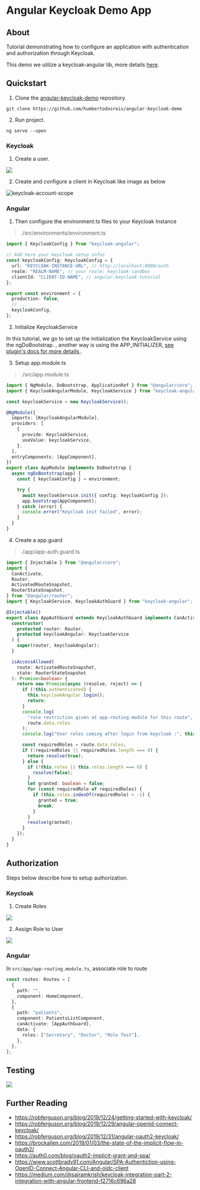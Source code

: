 # Angular Keycloak Demo App

## About

Tutorial demonstrating how to configure an application with authentication and authorization through Keycloak.

This demo we utilize a keycloak-angular lib, more details [here](https://github.com/mauriciovigolo/keycloak-angular).

## Quickstart

1.  Clone the [angular-keycloak-demo](https://github.com/humbertodosreis/angular-keycloak-demo) repository.

```
git clone https://github.com/humbertodosreis/angular-keycloak-demo
```

2.  Run project.

```
ng serve --open
```

### Keycloak

1. Create a user.

![](./docs/images/keycloak-create-user.gif)

2. Create and configure a client in Keycloak like image as below

![keycloak-account-scope](./docs/images/keycloak-client-config.png)

### Angular

1. Then configure the environment.ts files to your Keycloak Instance

> ./src/environments/environment.ts

```typescript
import { KeycloakConfig } from "keycloak-angular";

// Add here your keycloak setup infos
const keycloakConfig: KeycloakConfig = {
  url: "KEYCLOAK-INSTANCE-URL", // http://localhost:8080/auth
  realm: "REALM-NAME", // your realm: keycloak-sandbox
  clientId: "CLIENT-ID-NAME", // angular-keycloak-tutorial
};

export const environment = {
  production: false,
  // ...
  keycloakConfig,
};
```

2. Initialize KeycloakService

In this tutorial, we go to set up the initialization the KeycloakService using the ngDoBootstrap.
, another way is using the APP_INITIALIZER, [see plugin's docs for more details
](https://github.com/mauriciovigolo/keycloak-angular#setup).

3. Setup app.module.ts

> ./src/app.module.ts

```typescript
import { NgModule, DoBootstrap, ApplicationRef } from "@angular/core";
import { KeycloakAngularModule, KeycloakService } from "keycloak-angular";

const keycloakService = new KeycloakService();

@NgModule({
  imports: [KeycloakAngularModule],
  providers: [
    {
      provide: KeycloakService,
      useValue: keycloakService,
    },
  ],
  entryComponents: [AppComponent],
})
export class AppModule implements DoBootstrap {
  async ngDoBootstrap(app) {
    const { keycloakConfig } = environment;

    try {
      await keycloakService.init({ config: keycloakConfig });
      app.bootstrap(AppComponent);
    } catch (error) {
      console.error("Keycloak init failed", error);
    }
  }
}
```

4. Create a app.guard

> ./app/app-auth.guard.ts

```typescript
import { Injectable } from "@angular/core";
import {
  CanActivate,
  Router,
  ActivatedRouteSnapshot,
  RouterStateSnapshot,
} from "@angular/router";
import { KeycloakService, KeycloakAuthGuard } from "keycloak-angular";

@Injectable()
export class AppAuthGuard extends KeycloakAuthGuard implements CanActivate {
  constructor(
    protected router: Router,
    protected keycloakAngular: KeycloakService
  ) {
    super(router, keycloakAngular);
  }

  isAccessAllowed(
    route: ActivatedRouteSnapshot,
    state: RouterStateSnapshot
  ): Promise<boolean> {
    return new Promise(async (resolve, reject) => {
      if (!this.authenticated) {
        this.keycloakAngular.login();
        return;
      }
      console.log(
        "role restriction given at app-routing.module for this route",
        route.data.roles
      );
      console.log("User roles coming after login from keycloak :", this.roles);

      const requiredRoles = route.data.roles;
      if (!requiredRoles || requiredRoles.length === 0) {
        return resolve(true);
      } else {
        if (!this.roles || this.roles.length === 0) {
          resolve(false);
        }
        let granted: boolean = false;
        for (const requiredRole of requiredRoles) {
          if (this.roles.indexOf(requiredRole) > -1) {
            granted = true;
            break;
          }
        }
        resolve(granted);
      }
    });
  }
}
```

## Authorization

Steps below describe how to setup authorization.

### Keycloak

1. Create Roles

![](./docs/images/keycloak-create-roles.gif)

2. Assign Role to User

![](./docs/images/keycloak-assign-roles.gif)

### Angular

In `src/app/app-routing.module.ts`, associate role to route

```typescript
const routes: Routes = [
  {
    path: "",
    component: HomeComponent,
  },
  {
    path: "patients",
    component: PatientsListComponent,
    canActivate: [AppAuthGuard],
    data: {
      roles: ["Secretary", "Doctor", "Role Test"],
    },
  },
];
```

## Testing

![](./docs/images/testing.gif)

## Further Reading

* https://robferguson.org/blog/2019/12/24/getting-started-with-keycloak/
* https://robferguson.org/blog/2019/12/29/angular-openid-connect-keycloak/
* https://robferguson.org/blog/2019/12/31/angular-oauth2-keycloak/
* https://brockallen.com/2019/01/03/the-state-of-the-implicit-flow-in-oauth2/
* https://auth0.com/blog/oauth2-implicit-grant-and-spa/
* https://www.scottbrady91.com/Angular/SPA-Authentiction-using-OpenID-Connect-Angular-CLI-and-oidc-client
* https://medium.com/@sairamkrish/keycloak-integration-part-2-integration-with-angular-frontend-f2716c696a28




